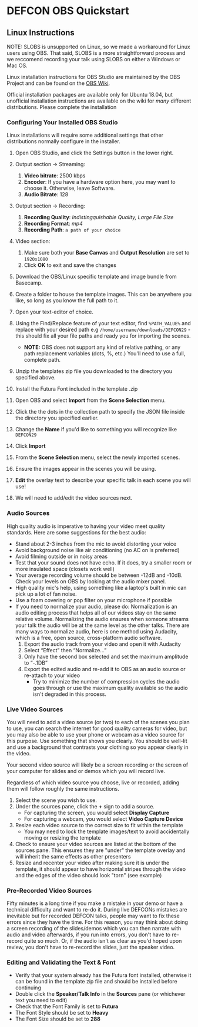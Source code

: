 # DEFCON OBS Quickstart

## Linux Instructions

NOTE: SLOBS is unsupported on Linux, so we made a workaround for Linux users using OBS. That said, SLOBS is a more straightforward process and we reccomend recording your talk using SLOBS on either a Windows or Mac OS.

Linux installation instructions for OBS Studio are maintained by the OBS Project and can be found on the [OBS Wiki](https://obsproject.com/wiki/install-instructions). 

Official installation packages are available only for Ubuntu 18.04, but unofficial installation instructions are available on the wiki for _many_ different distributions. Please complete the installation 

### Configuring Your Installed OBS Studio

Linux installations will require some additional settings that other distributions normally configure in the installer.

1. Open OBS Studio, and click the Settings button in the lower right.
2. Output section -> Streaming:
    1. __Video bitrate__: 2500 kbps
    2. __Encoder__: If you have a hardware option here, you may want to choose it. Otherwise, leave Software.
    3. __Audio Bitrate__: 128
3. Output section -> Recording: 
    1. __Recording Quality__: *Indistingquishable Quality, Large File Size*
    2. __Recording Format__: *mp4*
    3. __Recording Path__: `a path of your choice`
4. Video section:
    1. Make sure both your __Base Canvas__ and __Output Resolution__ are set to `1920x1080`
    2. Click __OK__ to exit and save the changes

5. Download the OBS/Linux specific template and image bundle from Basecamp.
6. Create a folder to house the template images. This can be anywhere you like, so long as you know the full path to it.
7. Open your text-editor of choice.
8. Using the Find/Replace feature of your text editor, find `%PATH_VALUE%` and replace with your desired path e.g `/home/username/downloads/DEFCON29` - this should fix all your file paths and ready you for importing the scenes.
   - __NOTE:__ OBS does not support any kind of relative pathing, or any path replacement variables (dots, %, etc.) You'll need to use a full, complete path.
9. Unzip the templates zip file you downloaded to the directory you specified above.
10. Install the Futura Font included in the template .zip
11. Open OBS and select __Import__ from the __Scene Selection__ menu.
12. Click the the dots in the collection path to specify the JSON file inside the directory you specified earlier.
13. Change the __Name__ if you'd like to something you will recognize like `DEFCON29`
14. Click __Import__
15. From the __Scene Selection__ menu, select the newly imported scenes.
16. Ensure the images appear in the scenes you will be using.
17. __Edit__ the overlay text to describe your specific talk in each scene you will use!
18. We will need to add/edit the video sources next. 

### Audio Sources
High quality audio is imperative to having your video meet quality standards. Here are some suggestions for the best audio:
- Stand about 2-3 inches from the mic to avoid distorting your voice
- Avoid background noise like air conditioning (no AC on is preferred)
- Avoid filming outside or in noisy areas
- Test that your sound does not have echo. If it does, try a smaller room or more insulated space (closets work well)
- Your average recording volume should be between -12dB and -10dB. Check your levels on OBS by looking at the audio mixer panel.
- High quality mic's help, using something like a laptop's built in mic can pick up a lot of fan noise. 
- Use a foam covering or pop filter on your microphone if possible
- If you need to normalize your audio, please do:
   Normalization is an audio editing process that helps all of our videos stay on the same relative volume. Normalizing the audio ensures when someone streams your talk the audio will be at the same level as the other talks. There are many ways to normalize audio, here is one method using Audacity, which is a free, open source, cross-platform audio software.
   1. Export the audio track from your video and open it with Audacity
   2. Select “Effect” then “Normalize…”
   3. Only have the second box selected and set the maximum amplitude to “-.1DB”
   4. Export the edited audio and re-add it to OBS as an audio source or re-attach to your video
      - Try to minimize the number of compression cycles the audio goes through or use the maximum quality available so the audio isn't degraded in this process.
   


### Live Video Sources
You will need to add a video source (or two) to each of the scenes you plan to use, you can search the internet for good quality cameras for video, but you may also be able to use your phone or webcam as a video source for this purpose. Use something that shows you clearly. You should be well-lit and use a background that contrasts your clothing so you appear clearly in the video.

Your second video source will likely be a screen recording or the screen of your computer for slides and or demos which you will record live. 

Regardless of which video source you choose, live or recorded, adding them will follow roughly the same instructions.
1. Select the scene you wish to use.
2. Under the sources pane, click the __+__ sign to add a source.
   - For capturing the screen, you would select __Display Capture__
   - For capturing a webcam, you would select __Video Capture Device__
3. Resize each video source to the correct size to fit within the template 
    - You may need to lock the template images/text to avoid accidentally moving or resizing the template
4. Check to ensure your video sources are listed at the bottom of the sources pane. This ensures they are "under" the template overlay and will inherit the same effects as other presenters
5. Resize and recenter your video after making sure it is under the template, it should appear to have horizontal stripes through the video and the edges of the video should look "torn" (see example)


### Pre-Recorded Video Sources
Fifty minutes is a long time if you make a mistake in your demo or have a technical difficulty and want to re-do it. During live DEFCONs mistakes are inevitable but for recorded DEFCON talks, people may want to fix these errors since they have the time. For this reason, you may think about doing a screen recording of the slides/demos which you can then narrate with audio and video afterwards, if you run into errors, you don't have to re-record quite so much. Or, if the audio isn't as clear as you'd hoped upon review, you don't have to re-record the slides, just the speaker video.

    

 ### Editing and Validating the Text & Font
 - Verify that your system already has the Futura font installed, otherwise it can be found in the template zip file and should be installed before continuing
 - Double click the __Speaker/Talk Info__ in the __Sources__ pane (or whichever text you need to edit)
 - Check that the Font Family is set to __Futura__
 - The Font Style should be set to __Heavy__
 - The Font Size should be set to __288__